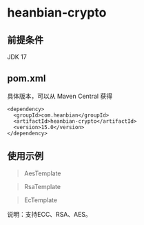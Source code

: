 # heanbian-crypto

## 前提条件

JDK 17

## pom.xml

具体版本，可以从 Maven Central 获得

```
<dependency>
  <groupId>com.heanbian</groupId>
  <artifactId>heanbian-crypto</artifactId>
  <version>15.0</version>
</dependency>
```

## 使用示例


> AesTemplate

> RsaTemplate

> EcTemplate


说明：支持ECC、RSA、AES。